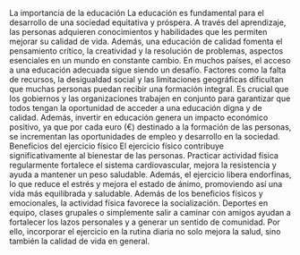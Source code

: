 La importancia de la educaci&oacute;n
La educaci&oacute;n es fundamental para el desarrollo de una sociedad equitativa y pr&oacute;spera. A trav&eacute;s del aprendizaje, las personas adquieren conocimientos y habilidades que les permiten mejorar su calidad de vida. Adem&aacute;s, una educaci&oacute;n de calidad fomenta el pensamiento cr&iacute;tico, la creatividad y la resoluci&oacute;n de problemas, aspectos esenciales en un mundo en constante cambio.
En muchos pa&iacute;ses, el acceso a una educaci&oacute;n adecuada sigue siendo un desaf&iacute;o. Factores como la falta de recursos, la desigualdad social y las limitaciones geogr&aacute;ficas dificultan que muchas personas puedan recibir una formaci&oacute;n integral. Es crucial que los gobiernos y las organizaciones trabajen en conjunto para garantizar que todos tengan la oportunidad de acceder a una educaci&oacute;n digna y de calidad. Adem&aacute;s, invertir en educaci&oacute;n genera un impacto econ&oacute;mico positivo, ya que por cada euro (&euro;) destinado a la formaci&oacute;n de las personas, se incrementan las oportunidades de empleo y desarrollo en la sociedad.
Beneficios del ejercicio f&iacute;sico
El ejercicio f&iacute;sico contribuye significativamente al bienestar de las personas. Practicar actividad f&iacute;sica regularmente fortalece el sistema cardiovascular, mejora la resistencia y ayuda a mantener un peso saludable. Adem&aacute;s, el ejercicio libera endorfinas, lo que reduce el estr&eacute;s y mejora el estado de &aacute;nimo, promoviendo as&iacute; una vida m&aacute;s equilibrada y saludable.
Adem&aacute;s de los beneficios f&iacute;sicos y emocionales, la actividad f&iacute;sica favorece la socializaci&oacute;n. Deportes en equipo, clases grupales o simplemente salir a caminar con amigos ayudan a fortalecer los lazos personales y a generar un sentido de comunidad. Por ello, incorporar el ejercicio en la rutina diaria no solo mejora la salud, sino tambi&eacute;n la calidad de vida en general.